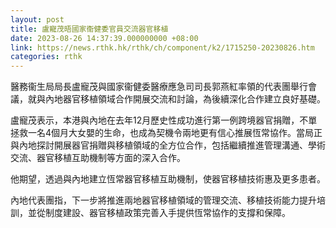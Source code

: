 ```yaml
---
layout: post
title: 盧寵茂晤國家衞健委官員交流器官移植
date: 2023-08-26 14:37:39.000000000 +08:00
link: https://news.rthk.hk/rthk/ch/component/k2/1715250-20230826.htm
categories: rthk
---
```


醫務衞生局局長盧寵茂與國家衞健委醫療應急司司長郭燕紅率領的代表團舉行會議，就與內地器官移植領域合作開展交流和討論，為後續深化合作建立良好基礎。

盧寵茂表示，本港與內地在去年12月歷史性成功進行第一例跨境器官捐贈，不單拯救一名4個月大女嬰的生命，也成為契機令兩地更有信心推展恆常協作。當局正與內地探討開展器官捐贈與移植領域的全方位合作，包括繼續推進管理溝通、學術交流、器官移植互助機制等方面的深入合作。

他期望，透過與內地建立恆常器官移植互助機制，使器官移植技術惠及更多患者。

內地代表團指，下一步將推進兩地器官移植領域的管理交流、移植技術能力提升培訓，並從制度建設、器官移植政策完善入手提供恆常協作的支撐和保障。
